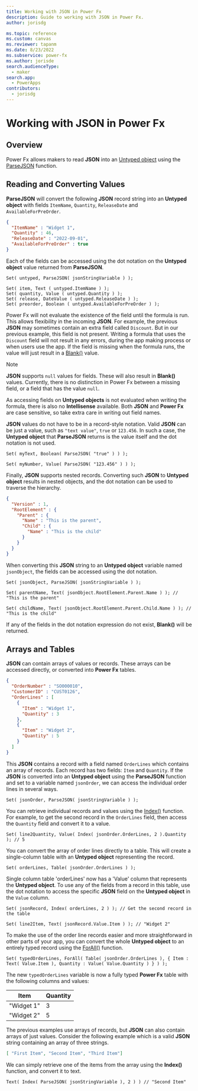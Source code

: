 ```yaml
---
title: Working with JSON in Power Fx
description: Guide to working with JSON in Power Fx.
author: jorisdg

ms.topic: reference
ms.custom: canvas
ms.reviewer: tapanm
ms.date: 8/23/2022
ms.subservice: power-fx
ms.author: jorisde
search.audienceType: 
  - maker
search.app: 
  - PowerApps
contributors:
  - jorisdg
---
```

# Working with JSON in Power Fx

## Overview

Power Fx allows makers to read **JSON** into an [Untyped object](untyped-object.md) using the [ParseJSON](reference/function-parsejson.md) function.

## Reading and Converting Values

**ParseJSON** will convert the following **JSON** record string into an **Untyped object** with fields `ItemName`, `Quantity`, `ReleaseDate` and `AvailableForPreOrder`.

```JSON
{
  "ItemName" : "Widget 1",
  "Quantity" : 46,
  "ReleaseDate" : "2022-09-01",
  "AvailableForPreOrder" : true
}
```

Each of the fields can be accessed using the dot notation on the **Untyped object** value returned from **ParseJSON**.

```powerapps-dot
Set( untyped, ParseJSON( jsonStringVariable ) );

Set( item, Text ( untyped.ItemName ) );
Set( quantity, Value ( untyped.Quantity ) );
Set( release, DateValue ( untyped.ReleaseDate ) );
Set( preorder, Boolean ( untyped.AvailableForPreOrder ) );
```

Power Fx will not evaluate the existence of the field until the formula is run. This allows flexibility in the incoming **JSON**. For example, the previous **JSON** may sometimes contain an extra field called `Discount`. But in our previous example, this field is not present. Writing a formula that uses the `Discount` field will not result in any errors, during the app making process or when users use the app. If the field is missing when the formula runs, the value will just result in a [Blank()](reference/function-isblank-isempty.md) value.

> [!NOTE]
> **JSON** supports `null` values for fields. These will also result in **Blank()** values. Currently, there is no distinction in Power Fx between a missing field, or a field that has the value `null`.

As accessing fields on **Untyped objects** is not evaluated when writing the formula, there is also no **Intellisense** available. Both **JSON** and **Power Fx** are case sensitive, so take extra care in writing out field names.

**JSON** values do not have to be in a record-style notation. Valid **JSON** can be just a value, such as `"text value"`,  `true` or `123.456`. In such a case, the **Untyped object** that **ParseJSON** returns is the value itself and the dot notation is not used.

```powerapps-dot
Set( myText, Boolean( ParseJSON( "true" ) ) );

Set( myNumber, Value( ParseJSON( "123.456" ) ) );
```

Finally, **JSON** supports nested records. Converting such **JSON** to **Untyped object** results in nested objects, and the dot notation can be used to traverse the hierarchy.

```JSON
{
  "Version" : 1,
  "RootElement" : {
    "Parent" : {
      "Name" : "This is the parent",
      "Child" : {
        "Name" : "This is the child"
      }
    }
  }
}
```

When converting this **JSON** string to an **Untyped object** variable named `jsonObject`, the fields can be accessed using the dot notation.

```powerapps-dot
Set( jsonObject, ParseJSON( jsonStringVariable ) );

Set( parentName, Text( jsonObject.RootElement.Parent.Name ) ); // "This is the parent"

Set( childName, Text( jsonObject.RootElement.Parent.Child.Name ) ); // "This is the child"
```

If any of the fields in the dot notation expression do not exist, **Blank()** will be returned.

## Arrays and Tables

**JSON** can contain arrays of values or records. These arrays can be accessed directly, or converted into **Power Fx** tables.

```JSON
{
  "OrderNumber" : "SO000010",
  "CustomerID" : "CUST0126",
  "OrderLines" : [
    {
      "Item" : "Widget 1",
      "Quantity" : 3
    },
    {
      "Item" : "Widget 2",
      "Quantity" : 5
    }
  ]
}
```

This **JSON** contains a record with a field named `OrderLines` which contains an array of records. Each record has two fields: `Item` and `Quantity`. If the **JSON** is converted into an **Untyped object** using the **ParseJSON** function and set to a variable named `jsonOrder`, we can access the individual order lines in several ways.

```powerapps-dot
Set( jsonOrder, ParseJSON( jsonStringVariable ) );
```

You can retrieve individual records and values using the [Index()](reference/function-first-last.md) function. For example, to get the second record in the `OrderLines` field, then access the `Quantity` field and convert it to a value.
```powerapps-dot
Set( line2Quantity, Value( Index( jsonOrder.OrderLines, 2 ).Quantity ); // 5
```

You can convert the array of order lines directly to a table. This will create a single-column table with an **Untyped object** representing the record.

```powerapps-dot
Set( orderLines, Table( jsonOrder.OrderLines ) );
```

Single column table 'orderLines' now has a 'Value' column that represents the **Untyped object**. To use any of the fields from a record in this table, use the dot notation to access the specific **JSON** field on the **Untyped object** in the `Value` column.

```powerapps-dot
Set( jsonRecord, Index( orderLines, 2 ) ); // Get the second record in the table

Set( line2Item, Text( jsonRecord.Value.Item ) ); // "Widget 2"
```

To make the use of the order line records easier and more straightforward in other parts of your app, you can convert the whole **Untyped object** to an entirely typed record using the [ForAll()](reference/function-forall.md) function.

```powerapps-dot
Set( typedOrderLines, ForAll( Table( jsonOrder.OrderLines ), { Item : Text( Value.Item ), Quantity : Value( Value.Quantity ) } ) );
```

The new `typedOrderLines` variable is now a fully typed **Power Fx** table with the following columns and values:

| Item | Quantity |
| --- | --- |
| "Widget 1" | 3 |
| "Widget 2" | 5 |

The previous examples use arrays of records, but **JSON** can also contain arrays of just values. Consider the following example which is a valid **JSON** string containing an array of three strings.

```JSON
[ "First Item", "Second Item", "Third Item"]
```

We can simply retrieve one of the items from the array using the **Index()** function, and convert it to text.

```powerapps-dot
Text( Index( ParseJSON( jsonStringVariable ), 2 ) ) // "Second Item"
```